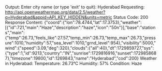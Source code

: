 Output:
Enter city name (or type 'exit' to quit): Hyderabad
Requesting: http://api.openweathermap.org/data/2.5/weather?q=Hyderabad&appid=API_KEY_HIDDEN&units=metric
Status Code: 200
Response Content: {"coord":{"lon":78.4744,"lat":17.3753},"weather":[{"id":721,"main":"Haze","description":"haze","icon":"50n"}],"base":"stations","main":{"temp":26.73,"feels_like":27.57,"temp_min":26.73,"temp_max":26.73,"pressure":1010,"humidity":57,"sea_level":1010,"grnd_level":954},"visibility":5000,"wind":{"speed":3.09,"deg":320},"clouds":{"all":40},"dt":1729859727,"sys":{"type":1,"id":9213,"country":"IN","sunrise":1729816916,"sunset":1729858687},"timezone":19800,"id":1269843,"name":"Hyderabad","cod":200}
Weather in Hyderabad:
Temperature: 26.73°C
Humidity: 57%
Condition: Haze
